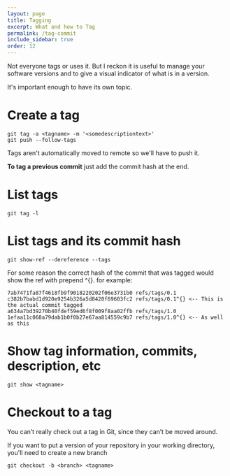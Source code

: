 ```yaml
---
layout: page
title: Tagging
excerpt: What and how to Tag
permalink: /tag-commit
include_sidebar: true
order: 12
---
```


Not everyone tags or uses it. But I reckon it is useful to manage your software versions and to give a visual indicator of what is in a version.

It's important enough to have its own topic.

# Create a tag
```
git tag -a <tagname> -m '<somedescriptiontext>'
git push --follow-tags
```

Tags aren't automatically moved to remote so we'll have to push it.

**To tag a previous commit** just add the commit hash at the end.

# List tags
```git tag -l```

# List tags and its commit hash

```git show-ref --dereference --tags```

For some reason the correct hash of the commit that was tagged would show the ref with prepend ^{}. for example:
```
7ab7471fa87f4618fb9f9018220202f06e3731b0 refs/tags/0.1
c382b7babd1d920e9254b326a5d8420f69603fc2 refs/tags/0.1^{} <-- This is the actual commit tagged
a634a7bd39270b40fdef59ed6f8f009f8aa02ffb refs/tags/1.0
1efaa11c068a79dab1b0f0b27e67aa814559c9b7 refs/tags/1.0^{} <-- As well as this
```

# Show tag information, commits, description, etc
```git show <tagname>```

# Checkout to a tag

You can’t really check out a tag in Git, since they can’t be moved around.

If you want to put a version of your repository in your working directory, you'll need to create a new branch

```git checkout -b <branch> <tagname>```
